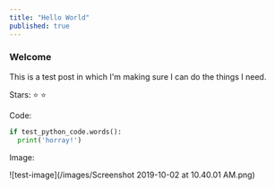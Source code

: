 ```yaml
---
title: "Hello World"
published: true
---
```


### Welcome

This is a test post in which I'm making sure I can do the things I need.

Stars: &#11088; &#11088;

Code:

```python
if test_python_code.words():
  print('horray!')
```

Image:

![test-image](/images/Screenshot 2019-10-02 at 10.40.01 AM.png) <!-- {:class="img-responsive"} -->



